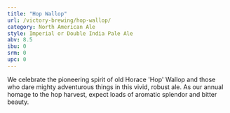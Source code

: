 ```yaml
---
title: "Hop Wallop"
url: /victory-brewing/hop-wallop/
category: North American Ale
style: Imperial or Double India Pale Ale
abv: 8.5
ibu: 0
srm: 0
upc: 0
---
```

We celebrate the pioneering spirit of old Horace 'Hop' Wallop and those who dare mighty adventurous things in this vivid, robust ale. As our annual homage to the hop harvest, expect loads of aromatic splendor and bitter beauty.
